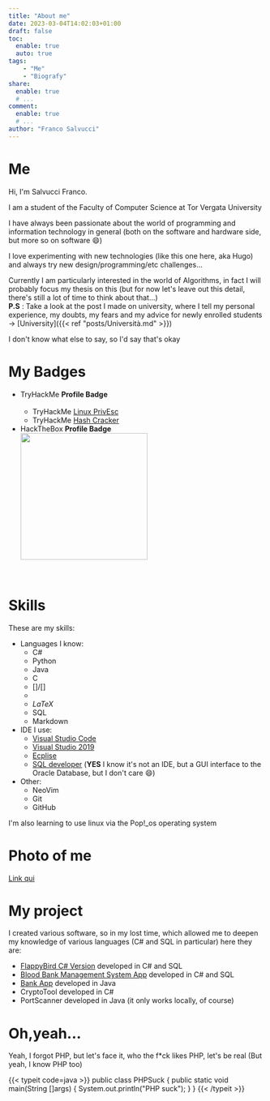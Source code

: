 ```yaml
---
title: "About me"
date: 2023-03-04T14:02:03+01:00
draft: false
toc:
  enable: true
  auto: true
tags:
    - "Me"
    - "Biografy"
share:
  enable: true
  # ...
comment:
  enable: true
  # ...
author: "Franco Salvucci"
---
```

# Me
Hi, I'm Salvucci Franco.

I am a student of the Faculty of Computer Science at Tor Vergata University

I have always been passionate about the world of programming and information technology in general (both on the software and hardware side, but more so on software :smile:)

I love experimenting with new technologies (like this one here, aka Hugo)
and always try new design/programming/etc challenges...

Currently I am particularly interested in the world of Algorithms, in fact I will probably focus my thesis on this (but for now let's leave out this detail, there's still a lot of time to think about that...)<br/>
**P.S** : Take a look at the post I made on university, where I tell my personal experience, my doubts, my fears and my advice for newly enrolled students -> [University]({{< ref "posts/Università.md" >}})

I don't know what else to say, so I'd say that's okay

# My Badges

- TryHackMe **Profile Badge** <br/><script src="https://tryhackme.com/badge/2975155"></script><br/>
    - TryHackMe [Linux PrivEsc](https://tryhackme.com/SalvucciF14/badges/linux-privesc)
    - TryHackMe [Hash Cracker](https://tryhackme.com/SalvucciF14/badges/hash-cracker)
- HackTheBox **Profile Badge** <br/><a href="https://app.hackthebox.com/profile/1873672" target="_blank"><img src="https://www.hackthebox.com/badge/image/1873672" width="250"></img></a>
<br/>

# Skills
These are my skills:

- Languages I know:
    - C#
    - <i class="fa-brands fa-python"></i> Python
    - <i class="fa-brands fa-java"></i> Java
    - C
    - [<i class="fa-brands fa-html5"></i>]/[<i class="fa-brands fa-css3"></i>]
    - <i class="fa-brands fa-js"></i>
    - $LaTeX$
    - <i class="fa-solid fa-database"></i> SQL
    - <i class="fa-brands fa-markdown"></i> Markdown
- IDE I use:
    - [Visual Studio Code](https://code.visualstudio.com/)
    - [Visual Studio 2019](https://visualstudio.microsoft.com/it/vs/older-downloads/)
    - [Ecplise](https://www.eclipse.org/downloads/)
    - [SQL developer](https://www.oracle.com/it/database/sqldeveloper/) (**YES** I know it's not an IDE, but a GUI interface to the Oracle Database, but I don't care 😄)
- Other:
    - NeoVim
    - <i class="fa-brands fa-git"></i> Git
    - <i class="fa-brands fa-github"></i> GitHub

I'm also learning to use linux <i class="fa-brands fa-linux"></i> via the Pop!_os operating system
# Photo of me

[Link qui](https://staticfanpage.akamaized.net/wp-content/uploads/sites/6/2021/11/bambino-sconsolato-hasbulla-1200x675.jpg)

# My project

I created various software, so in my lost time, which allowed me to deepen my knowledge of various languages (C# and SQL in particular)
here they are:

- [FlappyBird C# Version](https://github.com/francosalvucci14/FlappyBird-CS) developed in C# and SQL
- [Blood Bank Management System App](https://github.com/francosalvucci14/BloodBank_ManagementSystem) developed in C# and SQL
- [Bank App](https://github.com/francosalvucci14/Bank-App) developed in <i class="fa-brands fa-java"></i> Java
- CryptoTool developed in C#
- PortScanner developed in <i class="fa-brands fa-java"></i> Java (it only works locally, of course)

# Oh,yeah...

Yeah, I forgot PHP, but let's face it, who the f*ck likes PHP, let's be real
(But yeah, I know PHP too)

{{< typeit code=java >}}
public class PHPSuck {
    public static void main(String []args) {
        System.out.println("PHP suck");
    }
}
{{< /typeit >}}
